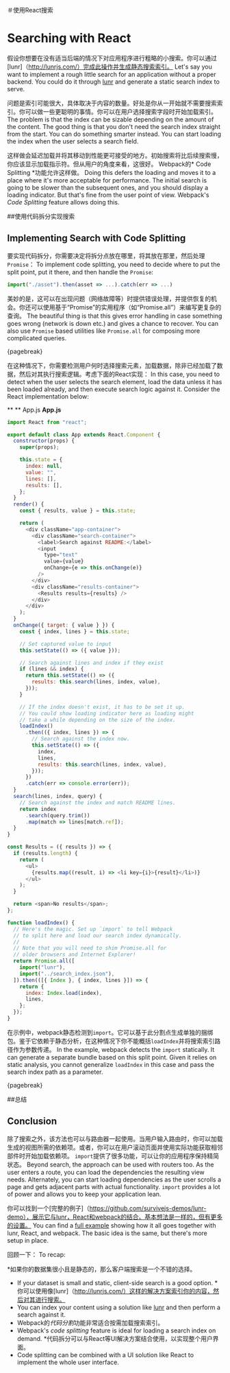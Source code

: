 ＃使用React搜索
# Searching with React

假设你想要在没有适当后端的情况下对应用程序进行粗略的小搜索。你可以通过[lunr]（http://lunrjs.com/）完成此操作并生成静态搜索索引。
Let's say you want to implement a rough little search for an application without a proper backend. You could do it through [lunr](http://lunrjs.com/) and generate a static search index to serve.

问题是索引可能很大，具体取决于内容的数量。好处是你从一开始就不需要搜索索引。你可以做一些更聪明的事情。你可以在用户选择搜索字段时开始加载索引。
The problem is that the index can be sizable depending on the amount of the content. The good thing is that you don't need the search index straight from the start. You can do something smarter instead. You can start loading the index when the user selects a search field.

这样做会延迟加载并将其移动到性能更可接受的地方。初始搜索将比后续搜索慢，你应该显示加载指示符。但从用户的角度来看，这很好。 Webpack的* Code Splitting *功能允许这样做。
Doing this defers the loading and moves it to a place where it's more acceptable for performance. The initial search is going to be slower than the subsequent ones, and you should display a loading indicator. But that's fine from the user point of view. Webpack's *Code Splitting* feature allows doing this.

##使用代码拆分实现搜索
## Implementing Search with Code Splitting

要实现代码拆分，你需要决定将拆分点放在哪里，将其放在那里，然后处理`Promise`：
To implement code splitting, you need to decide where to put the split point, put it there, and then handle the `Promise`:

```javascript
import("./asset").then(asset => ...).catch(err => ...)
```

美妙的是，这可以在出现问题（网络故障等）时提供错误处理，并提供恢复的机会。你还可以使用基于“Promise”的实用程序（如“Promise.all”）来编写更复杂的查询。
The beautiful thing is that this gives error handling in case something goes wrong (network is down etc.) and gives a chance to recover. You can also use `Promise` based utilities like `Promise.all` for composing more complicated queries.

{pagebreak}

在这种情况下，你需要检测用户何时选择搜索元素，加载数据，除非已经加载了数据，然后对其执行搜索逻辑。考虑下面的React实现：
In this case, you need to detect when the user selects the search element, load the data unless it has been loaded already, and then execute search logic against it. Consider the React implementation below:

** ** App.js
**App.js**

```javascript
import React from "react";

export default class App extends React.Component {
  constructor(props) {
    super(props);

    this.state = {
      index: null,
      value: "",
      lines: [],
      results: [],
    };
  }
  render() {
    const { results, value } = this.state;

    return (
      <div className="app-container">
        <div className="search-container">
          <label>Search against README:</label>
          <input
            type="text"
            value={value}
            onChange={e => this.onChange(e)}
          />
        </div>
        <div className="results-container">
          <Results results={results} />
        </div>
      </div>
    );
  }
  onChange({ target: { value } }) {
    const { index, lines } = this.state;

    // Set captured value to input
    this.setState(() => ({ value }));

    // Search against lines and index if they exist
    if (lines && index) {
      return this.setState(() => ({
        results: this.search(lines, index, value),
      }));
    }

    // If the index doesn't exist, it has to be set it up.
    // You could show loading indicator here as loading might
    // take a while depending on the size of the index.
    loadIndex()
      .then(({ index, lines }) => {
        // Search against the index now.
        this.setState(() => ({
          index,
          lines,
          results: this.search(lines, index, value),
        }));
      })
      .catch(err => console.error(err));
  }
  search(lines, index, query) {
    // Search against the index and match README lines.
    return index
      .search(query.trim())
      .map(match => lines[match.ref]);
  }
}

const Results = ({ results }) => {
  if (results.length) {
    return (
      <ul>
        {results.map((result, i) => <li key={i}>{result}</li>)}
      </ul>
    );
  }

  return <span>No results</span>;
};

function loadIndex() {
  // Here's the magic. Set up `import` to tell Webpack
  // to split here and load our search index dynamically.
  //
  // Note that you will need to shim Promise.all for
  // older browsers and Internet Explorer!
  return Promise.all([
    import("lunr"),
    import("../search_index.json"),
  ]).then(([{ Index }, { index, lines }]) => {
    return {
      index: Index.load(index),
      lines,
    };
  });
}
```

在示例中，webpack静态检测到`import`。它可以基于此分割点生成单独的捆绑包。鉴于它依赖于静态分析，在这种情况下你不能概括`loadIndex`并将搜索索引路径作为参数传递。
In the example, webpack detects the `import` statically. It can generate a separate bundle based on this split point. Given it relies on static analysis, you cannot generalize `loadIndex` in this case and pass the search index path as a parameter.

{pagebreak}

##总结
## Conclusion

除了搜索之外，该方法也可以与路由器一起使用。当用户输入路由时，你可以加载生成的视图所需的依赖项。或者，你可以在用户滚动页面并使用实际功能获取相邻部件时开始加载依赖项。 `import`提供了很多功能，可以让你的应用程序保持精简状态。
Beyond search, the approach can be used with routers too. As the user enters a route, you can load the dependencies the resulting view needs. Alternately, you can start loading dependencies as the user scrolls a page and gets adjacent parts with actual functionality. `import` provides a lot of power and allows you to keep your application lean.

你可以找到一个[完整的例子]（https://github.com/survivejs-demos/lunr-demo），展示它与lunr，React和webpack的结合。基本想法是一样的，但有更多的设置。
You can find a [full example](https://github.com/survivejs-demos/lunr-demo) showing how it all goes together with lunr, React, and webpack. The basic idea is the same, but there's more setup in place.

回顾一下：
To recap:

*如果你的数据集很小且是静态的，那么客户端搜索是一个不错的选择。
* If your dataset is small and static, client-side search is a good option.
*你可以使用像[lunr]（http://lunrjs.com/）这样的解决方案索引你的内容，然后对其进行搜索。
* You can index your content using a solution like [lunr](http://lunrjs.com/) and then perform a search against it.
* Webpack的*代码分割*功能非常适合按需加载搜索索引。
* Webpack's *code splitting* feature is ideal for loading a search index on demand.
*代码拆分可以与React等UI解决方案结合使用，以实现整个用户界面。
* Code splitting can be combined with a UI solution like React to implement the whole user interface.

